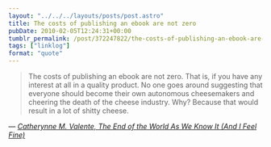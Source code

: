 ```yaml
---
layout: "../../../layouts/posts/post.astro"
title: The costs of publishing an ebook are not zero
pubDate: 2010-02-05T12:24:31+00:00
tumblr_permalink: /post/372247822/the-costs-of-publishing-an-ebook-are-not-zero
tags: ["linklog"]
format: "quote"
---
```


> The costs of publishing an ebook are not zero. That is, if you have any interest at all in a quality product. No one goes around suggesting that everyone should become their own autonomous cheesemakers and cheering the death of the cheese industry. Why? Because that would result in a lot of shitty cheese.

— <cite>[Catherynne M. Valente, _The End of the World As We Know It (And I Feel Fine)_](https://catvalente.livejournal.com/563086.html)</cite>
